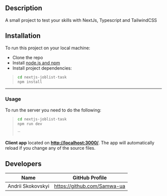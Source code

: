 ## Description

A small project to test your skills with NextJs, Typescript and TailwindCSS

## Installation

To run this project on your local machine:

- Clone the repo
- Install [node.js and npm](https://nodejs.org/)
- Install project dependencies:

> ```bash
> cd nextjs-joblist-task
> npm install
> ```

---

### Usage

To run the server you need to do the following:

> ```bash
> cd nextjs-joblist-task
> npm run dev
> ```
>
> ``

**Client app** located on **<http://localhost:3000/>**. The app will automatically reload if you change any of the source files.

## Developers

| Name              | GitHub Profile                |
| ----------------- | ----------------------------- |
| Andrii Skokovskyi | <https://github.com/Samwa-ua> |
